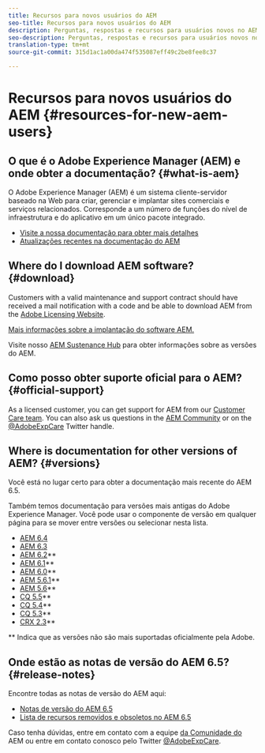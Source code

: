 ```yaml
---
title: Recursos para novos usuários do AEM
seo-title: Recursos para novos usuários do AEM
description: Perguntas, respostas e recursos para usuários novos no AEM
seo-description: Perguntas, respostas e recursos para usuários novos no AEM
translation-type: tm+mt
source-git-commit: 315d1ac1a00da474f535087eff49c2be8fee8c37

---
```



# Recursos para novos usuários do AEM {#resources-for-new-aem-users}

## O que é o Adobe Experience Manager (AEM) e onde obter a documentação? {#what-is-aem}

O Adobe Experience Manager (AEM) é um sistema cliente-servidor baseado na Web para criar, gerenciar e implantar sites comerciais e serviços relacionados. Corresponde a um número de funções do nível de infraestrutura e do aplicativo em um único pacote integrado.

* [Visite a nossa documentação para obter mais detalhes](/help/sites-deploying/home.md)
* [Atualizações recentes na documentação do AEM](https://helpx.adobe.com/experience-manager/documentation-updates.html)

## Where do I download AEM software? {#download}

Customers with a valid maintenance and support contract should have received a mail notification with a code and be able to download AEM from the [Adobe Licensing Website](http://licensing.adobe.com/).

[Mais informações sobre a implantação do software AEM.](/help/sites-deploying/home.md)

Visite nosso [AEM Sustenance Hub](https://helpx.adobe.com/experience-manager/aem-releases-updates.html) para obter informações sobre as versões do AEM.

## Como posso obter suporte oficial para o AEM? {#official-support}

As a licensed customer, you can get support for AEM from our [Customer Care team](https://helpx.adobe.com/marketing-cloud/contact-support.html). You can also ask us questions in the [AEM Community](https://forums.adobe.com/community/experience-cloud/marketing-cloud/experience-manager) or on the [@AdobeExpCare](https://twitter.com/adobeexpcare) Twitter handle.

## Where is documentation for other versions of AEM? {#versions}

Você está no lugar certo para obter a documentação mais recente do AEM 6.5.

Também temos documentação para versões mais antigas do Adobe Experience Manager. Você pode usar o componente de versão em qualquer página para se mover entre versões ou selecionar nesta lista.

* [AEM 6.4](https://helpx.adobe.com/support/experience-manager/6-4.html)
* [AEM 6.3](https://helpx.adobe.com/support/experience-manager/6-3.html)
* [AEM 6.2](https://helpx.adobe.com/support/experience-manager/6-2.html)**
* [AEM 6.1](https://docs.adobe.com/docs/en/aem/6-1.html)**
* [AEM 6.0](https://docs.adobe.com/docs/en/aem/6-0.html)**
* [AEM 5.6.1](https://helpx.adobe.com/experience-manager/aem-previous-versions.html)**
* [AEM 5.6](https://helpx.adobe.com/experience-manager/aem-previous-versions.html)**
* [CQ 5.5](https://helpx.adobe.com/experience-manager/aem-previous-versions.html)**
* [CQ 5.4](https://helpx.adobe.com/experience-manager/aem-previous-versions.html)**
* [CQ 5.3](https://helpx.adobe.com/experience-manager/aem-previous-versions.html)**
* [CRX 2.3](https://helpx.adobe.com/experience-manager/aem-previous-versions.html)**

** Indica que as versões não são mais suportadas oficialmente pela Adobe.

## Onde estão as notas de versão do AEM 6.5? {#release-notes}

Encontre todas as notas de versão do AEM aqui:

* [Notas de versão do AEM 6.5](/help/release-notes/home.md)
* [Lista de recursos removidos e obsoletos no AEM 6.5](/help/release-notes/deprecated-removed-features.md)

Caso tenha dúvidas, entre em contato com a equipe [da Comunidade do](http://help-forums.adobe.com/content/adobeforums/en/experience-manager-forum/adobe-experience-manager.html) AEM ou entre em contato conosco pelo Twitter [@AdobeExpCare](https://twitter.com/adobeexpcare).
